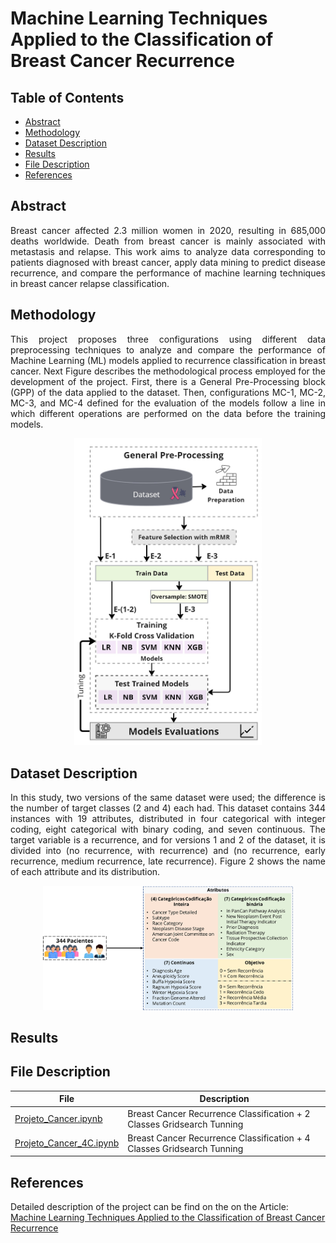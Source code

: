 # Machine Learning Techniques Applied to the Classification of Breast Cancer Recurrence

## Table of Contents

- [Abstract](#abstract)
- [Methodology](#methodology)
- [Dataset Description](#dataset-description)
- [Results](#results)
- [File Description](#file-description)
- [References](#references)

## Abstract

<p align="justify">Breast cancer affected 2.3 million women in 2020, resulting in 685,000 deaths worldwide. Death from breast cancer is mainly associated with metastasis and relapse. This work aims to analyze data corresponding to patients diagnosed with breast cancer, apply data mining to predict disease recurrence, and compare the performance of machine learning techniques in breast cancer relapse classification.</p>

## Methodology

<p align="justify">This project proposes three configurations using different data preprocessing techniques to analyze and compare the performance of Machine Learning (ML) models applied to recurrence classification in breast cancer.
Next Figure describes the methodological process employed for the development of the project. First, there is a General Pre-Processing block (GPP) of the data applied to the dataset. Then, configurations MC-1, MC-2, MC-3, and MC-4 defined for the evaluation of the models follow a line in which different operations are performed on the data before the training models.
</p>

<p align="center">
<img src="images/Method description.jpg" alt="Methodology" width="300" />
</p>

## Dataset Description

<p align="justify">In this study, two versions of the same dataset were used; the difference is the number of target classes (2 and 4) each had. This dataset contains 344 instances with 19 attributes, distributed in four categorical with integer coding, eight categorical with binary coding, and seven continuous. The target variable is a recurrence, and for versions 1 and 2 of the dataset, it is divided into (no recurrence, with recurrence) and (no recurrence, early recurrence, medium recurrence, late recurrence). Figure 2 shows the name of each attribute and its distribution.</p>

<p align="center">
<img src="images/dataset.png" alt="Attribute Distribution Datasets" width="400"/>
</p>

## Results



## File Description

| File       |Description   |
|----------------|-------------------------------|
|[Projeto_Cancer.ipynb](https://github.com/DiegoPaezA/Cancer-Classification/blob/main/Projeto_Cancer.ipynb)           |Breast Cancer Recurrence Classification + 2 Classes Gridsearch Tunning|
|[Projeto_Cancer_4C.ipynb](https://github.com/DiegoPaezA/Cancer-Classification/blob/main/Projeto_Cancer_4C.ipynb)  |Breast Cancer Recurrence Classification + 4 Classes Gridsearch Tunning|

## References

Detailed description of the project can be find on the on the Article: [Machine Learning Techniques Applied to the Classification of Breast Cancer Recurrence](https://is.gd/OOfN45)

